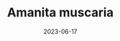 ---
title: "Amanita muscaria"
cc-type: species
date: 2023-06-17
hashtag: amanita-muscaria
tags:
  - species
  - cultivated
  - agaric
  - psychedelic
  - mushroom
---
